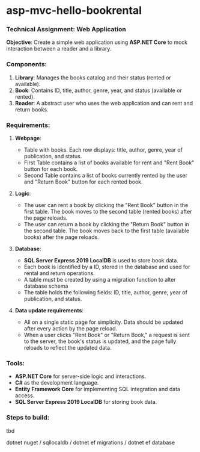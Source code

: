# asp-mvc-hello-bookrental


### Technical Assignment: Web Application

**Objective**: Create a simple web application using **ASP.NET Core** to mock interaction between a reader and a library. 

### Components:
1. **Library**: Manages the books catalog and their status (rented or available).
2. **Book**: Contains ID, title, author, genre, year, and status (available or rented).
3. **Reader**: A abstract user who uses the web application and can rent and return books.

### Requirements:

1. **Webpage**:
   - Table with books. Each row displays: title, author, genre, year of publication, and status.
   - First Table contains a list of books available for rent and "Rent Book" button for each book.
   - Second Table contains a list of books currently rented by the user and "Return Book" button for each rented book.

2. **Logic**:
   - The user can rent a book by clicking the "Rent Book" button in the first table. The book moves to the second table (rented books) after the page reloads.
   - The user can return a book by clicking the "Return Book" button in the second table. The book moves back to the first table (available books) after the page reloads.

3. **Database**:
   - **SQL Server Express 2019 LocalDB** is used to store book data. 
   - Each book is identified by a ID, stored in the database and used for rental and return operations.
   - A table must be created by using a migration function to alter database schema
   - The table holds the following fields: ID, title, author, genre, year of publication, and status.

4. **Data update requirements**:
   - All on a single static page for simplicity. Data should be updated after every action by the page reload.
   - When a user clicks "Rent Book" or "Return Book," a request is sent to the server, the book's status is updated, and the page fully reloads to reflect the updated data.

### Tools:
- **ASP.NET Core** for server-side logic and interactions.
- **C#** as the development language.
- **Entity Framework Core** for implementing SQL integration and data access.
- **SQL Server Express 2019 LocalDB** for storing book data.


### Steps to build:

tbd

dotnet nuget / sqllocaldb / dotnet ef migrations / dotnet ef database 
